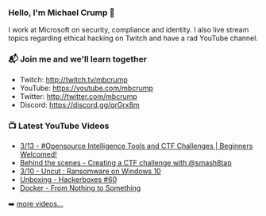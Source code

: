 ### Hello, I'm Michael Crump 👋

I work at Microsoft on security, compliance and identity. I also live stream topics regarding ethical hacking on Twitch and have a rad YouTube channel. 

### 📬 Join me and we'll learn together

- Twitch: http://twitch.tv/mbcrump
- YouTube: https://youtube.com/mbcrump
- Twitter: http://twitter.com/mbcrump
- Discord: https://discord.gg/qrGrx8m

### 📺 Latest YouTube Videos

<!-- YOUTUBE:START -->
- [3/13 - #Opensource Intelligence Tools and CTF Challenges | Beginners Welcomed!](https://www.youtube.com/watch?v=9Z7rk2e8R8Q)
- [Behind the scenes - Creating a CTF challenge with @smash8tap](https://www.youtube.com/watch?v=PpGF_t4weQk)
- [3/10 - Uncut : Ransomware on Windows 10](https://www.youtube.com/watch?v=el0TmC_BkT8)
- [Unboxing - Hackerboxes #60](https://www.youtube.com/watch?v=L3xTN39W9T0)
- [Docker - From Nothing to Something](https://www.youtube.com/watch?v=Zgf79-GfEu0)
<!-- YOUTUBE:END -->

➡️ [more videos...](https://youtube.com/mbcrump)

